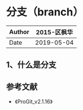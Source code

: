 # 分支（branch）

|Author|2015-区枫华|
|------|----------|
|Date  |2019-05-04|

## 1、什么是分支

## 参考文献

* 《ProGit_v2.1.16》